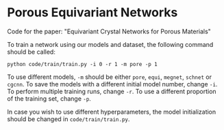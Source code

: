 # Porous Equivariant Networks

Code for the paper: "Equivariant Crystal Networks for Porous Materials"

To train a network using our models and dataset, the following command should be called:

```
python code/train/train.py -i 0 -r 1 -m pore -p 1
```

To use different models, ```-m``` should be either ```pore```, ```equi```, ```megnet```, ```schnet``` or ```cgcnn```.
To save the models with a different initial model number, change ```-i```.
To perform multiple training runs, change ```-r```.
To use a different proportion of the training set, change ```-p```.

In case you wish to use different hyperparameters, the model initialization should be changed in ```code/train/train.py```.
